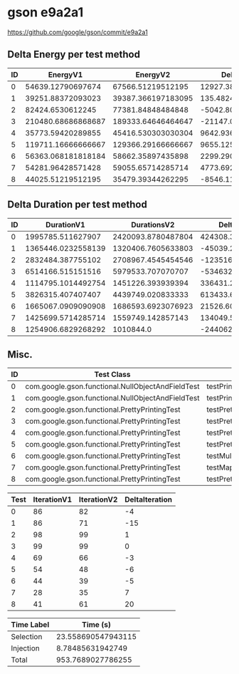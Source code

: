 # gson e9a2a1


https://github.com/google/gson/commit/e9a2a1



## Delta Energy per test method


| ID | EnergyV1 | EnergyV2 | DeltaEnergy | σV1 | σV2 |
| --- | --- | --- | --- | --- | --- |
| 0 | 54639.12790697674 | 67566.51219512195 | 12927.384288145207 | 18604.041891916873 | 157776.63339023673 |
| 1 | 39251.88372093023 | 39387.366197183095 | 135.48247625286604 | 11642.351644907849 | 11006.436304245835 |
| 2 | 82424.6530612245 | 77381.84848484848 | -5042.8045763760165 | 78627.13196929143 | 69219.92901481065 |
| 3 | 210480.68686868687 | 189333.64646464647 | -21147.040404040396 | 83837.1985878796 | 67018.10721674716 |
| 4 | 35773.59420289855 | 45416.530303030304 | 9642.936100131752 | 6649.421405185154 | 39912.44782673457 |
| 5 | 119711.16666666667 | 129366.29166666667 | 9655.125 | 94520.72689406981 | 87875.09278159121 |
| 6 | 56363.068181818184 | 58662.35897435898 | 2299.2907925407926 | 52688.963336908404 | 60676.349751391506 |
| 7 | 54281.96428571428 | 59055.65714285714 | 4773.692857142858 | 49386.138744650474 | 54765.14880361824 |
| 8 | 44025.51219512195 | 35479.39344262295 | -8546.118752498995 | 49603.00840852982 | 5846.5125187660515 |

## Delta Duration per test method


| ID | DurationV1 | DurationsV2 | DeltaDuration |
| --- | --- | --- | --- |
| 0 | 1995785.511627907 | 2420093.8780487804 | 424308.36642087344 |
| 1 | 1365446.0232558139 | 1320406.7605633803 | -45039.26269243355 |
| 2 | 2832484.387755102 | 2708967.4545454546 | -123516.93320964742 |
| 3 | 6514166.515151516 | 5979533.707070707 | -534632.8080808083 |
| 4 | 1114795.1014492754 | 1451226.393939394 | 336431.29249011865 |
| 5 | 3826315.407407407 | 4439749.020833333 | 613433.6134259258 |
| 6 | 1665067.0909090908 | 1686593.6923076923 | 21526.60139860143 |
| 7 | 1425699.5714285714 | 1559749.142857143 | 134049.5714285716 |
| 8 | 1254906.6829268292 | 1010844.0 | -244062.6829268292 |

## Misc.

| ID | Test Class | Test Method |
| --- | --- | --- |
| 0 | com.google.gson.functional.NullObjectAndFieldTest | testPrintPrintingObjectWithNulls |
| 1 | com.google.gson.functional.NullObjectAndFieldTest | testPrintPrintingArraysWithNulls |
| 2 | com.google.gson.functional.PrettyPrintingTest | testPrettyPrintArrayOfObjects |
| 3 | com.google.gson.functional.PrettyPrintingTest | testPrettyPrintList |
| 4 | com.google.gson.functional.PrettyPrintingTest | testPrettyPrintListOfPrimitiveArrays |
| 5 | com.google.gson.functional.PrettyPrintingTest | testPrettyPrintArrayOfPrimitives |
| 6 | com.google.gson.functional.PrettyPrintingTest | testMultipleArrays |
| 7 | com.google.gson.functional.PrettyPrintingTest | testMap |
| 8 | com.google.gson.functional.PrettyPrintingTest | testPrettyPrintArrayOfPrimitiveArrays |




| Test | IterationV1 | IterationV2 | DeltaIteration |
| --- | --- | --- | --- |
| 0 | 86 | 82 | -4 |
| 1 | 86 | 71 | -15 |
| 2 | 98 | 99 | 1 |
| 3 | 99 | 99 | 0 |
| 4 | 69 | 66 | -3 |
| 5 | 54 | 48 | -6 |
| 6 | 44 | 39 | -5 |
| 7 | 28 | 35 | 7 |
| 8 | 41 | 61 | 20 |



| Time Label | Time (s) |
| --- | --- |
| Selection | 23.558690547943115 |
| Injection | 8.78485631942749 |
| Total | 953.7689027786255 |


